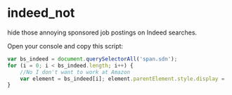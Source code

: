 # indeed_not
hide those annoying sponsored job postings on Indeed searches.

Open your console and copy this script:

```javascript
var bs_indeed = document.querySelectorAll('span.sdn'); 
for (i = 0; i < bs_indeed.length; i++) { 
	//No I don't want to work at Amazon
	var element = bs_indeed[i]; element.parentElement.style.display = 'none'; 
}
```
